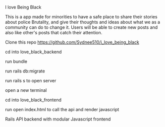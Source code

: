 I love Being Black

This is a app made for minorities to have a safe place to share their stories about police Brutality, and give their thoughts and ideas about what we as a community can do to change it. Users will be able to create new posts and also like other's posts that catch their attention. 

Clone this repo 
https://github.com/Sydnee510/i_love_being_black

cd into love_black_backend

run bundle

run rails db:migrate

run rails s to open server

open a new terminal 

cd into love_black_frontend 

run open index.html to call the api and render javascript

Rails API backend with modular Javascript frontend

